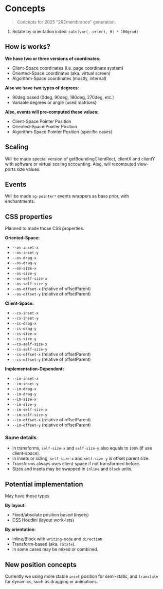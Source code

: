 # Concepts

> Concepts for 2025 "2REmembrance" generation.

1. Rotate by orientation index: `calc(var(--orient, 0) * 100grad)`

## How is works?

**We have two or three versions of coordinates:**

- Client-Space coordinates (i.e. page coordinate system)
- Oriented-Space coordinates (aka. virtual screen)
- Algorithm-Space coordinates (mostly, internal)

**Also we have two types of degrees:**

- 90deg based (0deg, 90deg, 180deg, 270deg, etc.)
- Variable degrees or angle (used matrices)

**Also, events will pre-computed these values:**

- Client-Space Pointer Position
- Oriented-Space Pointer Position
- Algorithm-Space Pointer Position (specific cases)

## Scaling

Will be made special version of getBoundingClientRect, clientX and clientY with software or virtual scaling accounting. Also, will recomputed view-ports size values.

## Events

Will be made `ag-pointer*` events wrappers as base prior, with enchantments.

## CSS properties

Planned to made those CSS properties.

**Oriented-Space:**

- `--os-inset-x`
- `--os-inset-y`
- `--os-drag-x`
- `--os-drag-y`
- `--os-size-x`
- `--os-size-y`
- `--os-self-size-x`
- `--os-self-size-y`
- `--os-offset-x` (relative of offsetParent)
- `--os-offset-y` (relative of offsetParent)

**Client-Space:**

- `--cs-inset-x`
- `--cs-inset-y`
- `--cs-drag-x`
- `--cs-drag-y`
- `--cs-size-x`
- `--cs-size-y`
- `--cs-self-size-x`
- `--cs-self-size-y`
- `--cs-offset-x` (relative of offsetParent)
- `--cs-offset-y` (relative of offsetParent)

**Implementation-Dependent:**

- `--im-inset-x`
- `--im-inset-y`
- `--im-drag-x`
- `--im-drag-y`
- `--im-size-x`
- `--im-size-y`
- `--im-self-size-x`
- `--im-self-size-y`
- `--im-offset-x` (relative of offsetParent)
- `--im-offset-y` (relative of offsetParent)

### Some details

- In transforms, `self-size-x` and `self-size-y` also equals to `100%` (if use client-space).
- In insets or sizing, `self-size-x` and `self-size-y` is offset parent size.
- Transforms always uses client-space if not transformed before.
- Sizes and insets may be swapped in `inline` and `block` units.

## Potential implementation

May have those types.

**By layout:**

- Fixed/absolute position based (insets)
- CSS Houdini (layout work-lets)

**By orientation:**

- Inline/Block with `writing-mode` and `direction`.
- Transform-based (aka. `rotate`).
- In some cases may be mixed or combined.

## New position concepts

Currently we using more stable `inset` position for semi-static, and `translate` for dynamics, such as dragging or animations.
